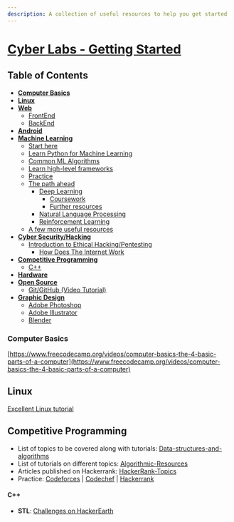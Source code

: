 ```yaml
---
description: A collection of useful resources to help you get started
---
```


# [Cyber Labs - Getting Started](https://cyberlabs.gitbook.io/getting-started/)

## Table of Contents

* [**Computer Basics**](./#computer-basics)
* [**Linux**](./#linux)
* [**Web**](web-development.md)
  * [FrontEnd](web-development.md#frontend)
  * [BackEnd](web-development.md#backend)
* [**Android**](android.md#android)
* [**Machine Learning**](machine-learning.md)
  * [Start here](machine-learning.md#start-here)
  * [Learn Python for Machine Learning](machine-learning.md#learn-python-for-machine-learning)
  * [Common ML Algorithms](machine-learning.md#common-ml-algorithms)
  * [Learn high-level frameworks](machine-learning.md#learn-high-level-frameworks)
  * [Practice](machine-learning.md#practice)
  * [The path ahead](machine-learning.md#the-path-ahead)
    * [Deep Learning](machine-learning.md#deep-learning)
      * [Coursework](machine-learning.md#coursework)
      * [Further resources](machine-learning.md#further-resources)
    * [Natural Language Processing](machine-learning.md#natural-language-processing)
    * [Reinforcement Learning](machine-learning.md#reinforcement-learning)
  * [A few more useful resources](machine-learning.md#a-few-more-useful-resources)
* [**Cyber Security/Hacking**](security.md)
  * [Introduction to Ethical Hacking/Pentesting](security.md#introduction-to-ethical-hackingpentesting)
    * [How Does The Internet Work](security.md#how-does-the-internet-work)
* [**Competitive Programming**](./#competitive-programming)
  * [C++](./#c)
* [**Hardware**](hardware.md)
* [**Open Source**](https://egghead.io/courses/how-to-contribute-to-an-open-source-project-on-github)
  * [Git/GitHub (Video Tutorial)](https://www.youtube.com/watch?v=SWYqp7iY_Tc)
* [**Graphic Design**](graphic-design.md#graphic-design)
  * [Adobe Photoshop](graphic-design.md#adobe-photoshop)
  * [Adobe Illustrator](graphic-design.md#adobe-illustrator)
  * [Blender](graphic-design.md#blender)

### Computer Basics

[https://www.freecodecamp.org/videos/computer-basics-the-4-basic-parts-of-a-computer](https://www.freecodecamp.org/videos/computer-basics-the-4-basic-parts-of-a-computer)

## Linux

[Excellent Linux tutorial](https://ryanstutorials.net/linuxtutorial/)

## Competitive Programming

* List of topics to be covered along with tutorials: [Data-structures-and-algorithms](https://discuss.codechef.com/questions/48877/data-structures-and-algorithms)
* List of tutorials on different topics: [Algorithmic-Resources](https://github.com/hkirat/Algorithmic-Resources)
* Articles published on Hackerrank: [HackerRank-Topics](https://github.com/manoharreddyporeddy/HackerRank-Topics)
* Practice: [Codeforces](http://codeforces.com/) \| [Codechef](http://www.codechef.com/) \| [Hackerrank](https://www.hackerrank.com/)

#### C++

* **STL**: [Challenges on HackerEarth](https://www.hackerearth.com/practice/notes/standard-template-library/)

